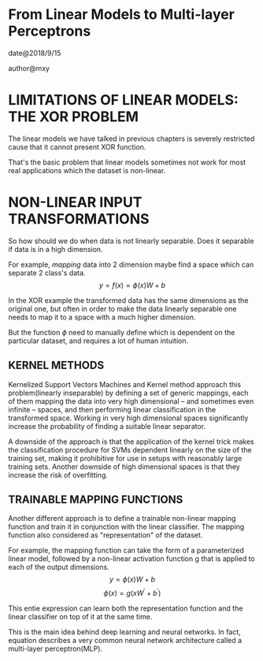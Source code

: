 # From Linear Models to Multi-layer Perceptrons

date@2018/9/15


author@mxy

# LIMITATIONS OF LINEAR MODELS: THE XOR PROBLEM

The linear models we have talked in previous chapters is severely restricted cause that it cannot present XOR function.

That's the basic problem that linear models sometimes not work for most real applications which the dataset is non-linear.

# NON-LINEAR INPUT TRANSFORMATIONS

So how should we do when data is not linearly separable. Does it separable if data is in a high dimension.

For example, *mapping* data into 2 dimension maybe find a space which can separate 2 class's data.
$$ y = f(x) = \phi{(x)}W +b $$

In the XOR example the transformed data has the same dimensions as the original one, but often in order to make the data
linearly separable one needs to map it to a space with a much higher dimension.

But the function $\phi$ need to manually define which is dependent on the particular dataset, and requires a lot of 
human intuition.

## KERNEL METHODS

Kernelized Support Vectors Machines and Kernel method approach this problem(linearly inseparable) by defining a set of 
generic mappings, each of them mapping the data into very high dimensional – and sometimes even infinite – spaces, and 
then performing linear classification in the transformed space. Working in very high dimensional spaces significantly 
increase the probability of finding a suitable linear separator.

A downside of the approach is that the application of the kernel trick makes the classification procedure for SVMs 
dependent linearly on the size of the training set, making it prohibitive for use in setups with reasonably large 
training sets. Another downside of high dimensional spaces is that they increase the risk of overfitting.

## TRAINABLE MAPPING FUNCTIONS

Another different approach is to define a trainable non-linear mapping function and train it in conjunction with the linear
classifier. The mapping function also considered as "representation" of the dataset.

For example, the mapping function can take the form of a parameterized linear model, followed by a non-linear activation 
function g that is applied to each of the output dimensions.$$ y= \phi{(x)}W +b $$ $$ \phi{(x)} = g(xW^{'}+b^{'}) $$

This entie expression can learn both the representation function and the linear classifier on top of it at the same time.

This is the main idea behind deep learning and neural networks. In fact, equation  describes a very common neural network
architecture called a multi-layer perceptron(MLP).